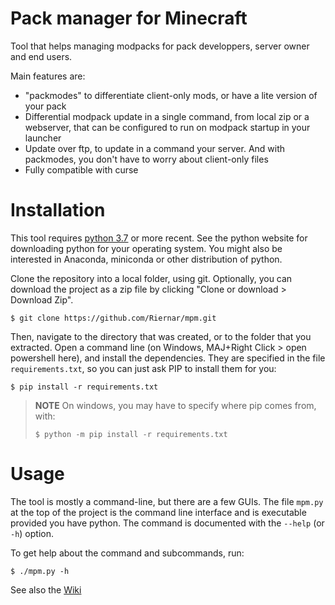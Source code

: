 Pack manager for Minecraft
==========================

Tool that helps managing modpacks for pack developpers, server owner and end users.

Main features are:
- "packmodes" to differentiate client-only mods, or have a lite version of your pack
- Differential modpack update in a single command, from local zip or a webserver, that can be configured to run on modpack startup in your launcher
- Update over ftp, to update in a command your server. And with packmodes, you don't have to worry about client-only files
- Fully compatible with curse

# Installation
This tool requires [python 3.7](https://www.python.org/) or more recent. See the python website for downloading python for your operating system. You might also be interested in Anaconda, miniconda or other distribution of python.

Clone the repository into a local folder, using git. Optionally, you can download the project as a zip file by clicking "Clone or download > Download Zip".

```
$ git clone https://github.com/Riernar/mpm.git
```

Then, navigate to the directory that was created, or to the folder that you extracted. Open a command line (on Windows, MAJ+Right Click > open powershell here), and install the dependencies. They are specified in the file `requirements.txt`, so you can just ask PIP to install them for you:

```
$ pip install -r requirements.txt
```

> **NOTE**
> On windows, you may have to specify where pip comes from, with:
> ```
> $ python -m pip install -r requirements.txt
> ```

# Usage
The tool is mostly a command-line, but there are a few GUIs. The file `mpm.py` at the top of the project is the command line interface and is executable provided you have python. The command is documented with the `--help` (or `-h`) option.

To get help about the command and subcommands, run:
```
$ ./mpm.py -h
```

See also the [Wiki](https://github.com/Riernar/mpm/wiki)